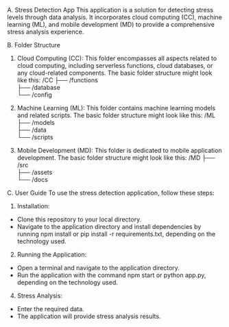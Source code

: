 A. Stress Detection App
This application is a solution for detecting stress levels through data analysis. It incorporates cloud computing (CC), machine learning (ML), and mobile development (MD) to provide a comprehensive stress analysis experience.

B. Folder Structure
1. Cloud Computing (CC):
This folder encompasses all aspects related to cloud computing, including serverless functions, cloud databases, or any cloud-related components. The basic folder structure might look like this:
/CC
├── /functions     
├── /database     
└── /config       

2. Machine Learning (ML):
This folder contains machine learning models and related scripts. The basic folder structure might look like this:
/ML
├── /models        
├── /data          
└── /scripts 

3. Mobile Development (MD):
This folder is dedicated to mobile application development. The basic folder structure might look like this:
/MD
├── /src           
├── /assets        
└── /docs
        
C. User Guide
To use the stress detection application, follow these steps:
1. Installation:
- Clone this repository to your local directory.
- Navigate to the application directory and install dependencies by running npm install or pip install -r requirements.txt, depending on the technology used.

2. Running the Application:
- Open a terminal and navigate to the application directory.
- Run the application with the command npm start or python app.py, depending on the technology used.

4. Stress Analysis:
- Enter the required data.
- The application will provide stress analysis results.
